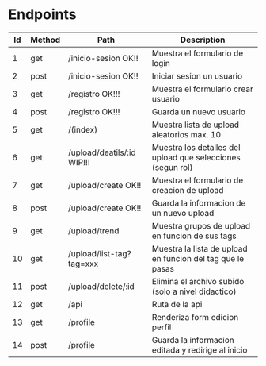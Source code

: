 # Endpoints

| Id  | Method | Path                       | Description                                                 |
| --- | ------ | -------------------------- | ----------------------------------------------------------- |
| 1   | get    | /inicio-sesion OK!!        | Muestra el formulario de login                              |
| 2   | post   | /inicio-sesion OK!!        | Iniciar sesion un usuario                                   |
| 3   | get    | /registro OK!!!            | Muestra el formulario crear usuario                         |
| 4   | post   | /registro OK!!!            | Guarda un nuevo usuario                                     |
| 5   | get    | /(index)                   | Muestra lista de upload aleatorios max. 10                  |
| 6   | get    | /upload/deatils/:id WIP!!! | Muestra los detalles del upload que selecciones (segun rol) |
| 7   | get    | /upload/create OK!!        | Muestra el formulario de creacion de upload                 |
| 8   | post   | /upload/create OK!!        | Guarda la informacion de un nuevo upload                    |
| 9   | get    | /upload/trend              | Muestra grupos de upload en funcion de sus tags             |
| 10  | get    | /upload/list-tag?tag=xxx   | Muestra la lista de upload en funcion del tag que le pasas  |
| 11  | post   | /upload/delete/:id         | Elimina el archivo subido (solo a nivel didactico)          |
| 12  | get    | /api                       | Ruta de la api                                              |
| 13  | get    | /profile                   | Renderiza form edicion perfil                               |
| 14  | post   | /profile                   | Guarda la informacion editada y redirige al inicio          |
